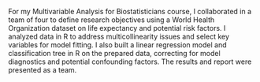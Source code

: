 For my Multivariable Analysis for Biostatisticians course, I collaborated in a team of four to define research objectives using a World Health Organization dataset on life expectancy and potential risk factors. I analyzed data in R to address multicollinearity issues and select key variables for model fitting. I also built a linear regression model and classification tree in R on the prepared data, correcting for model diagnostics and potential confounding factors. The results and report were presented as a team. 
